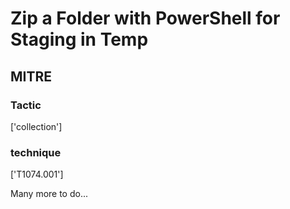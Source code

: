 # Zip a Folder with PowerShell for Staging in Temp

## MITRE

### Tactic
['collection']

### technique
['T1074.001']

Many more to do...

